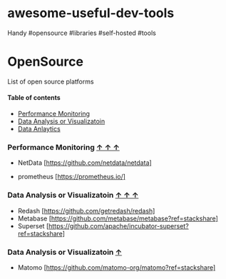 # awesome-useful-dev-tools
Handy #opensource #libraries #self-hosted #tools 

# OpenSource 
List of open source platforms

#### Table of contents <a name="toc"></a>

* [Performance Monitoring](#performance-monitoring)
* [Data Analysis or Visualizatoin](#data-visualization)
* [Data Anlaytics](#data-anlaytics)


### Performance Monitoring <a href="performance-monitoring"></a> [&#x2191;&nbsp;&#x2191;&nbsp;&#x2191;](#toc)

* NetData [https://github.com/netdata/netdata]

* prometheus [https://prometheus.io/]

### Data Analysis or Visualizatoin <a href="data-visualization"></a> [&#x2191;&nbsp;&#x2191;&nbsp;&#x2191;](#toc)

* Redash [https://github.com/getredash/redash]
* Metabase [https://github.com/metabase/metabase?ref=stackshare]
* Superset [https://github.com/apache/incubator-superset?ref=stackshare]

### Data Analysis or Visualizatoin <a href="data-anlaytics"></a> [&#x2191;](#toc)

* Matomo [https://github.com/matomo-org/matomo?ref=stackshare]
